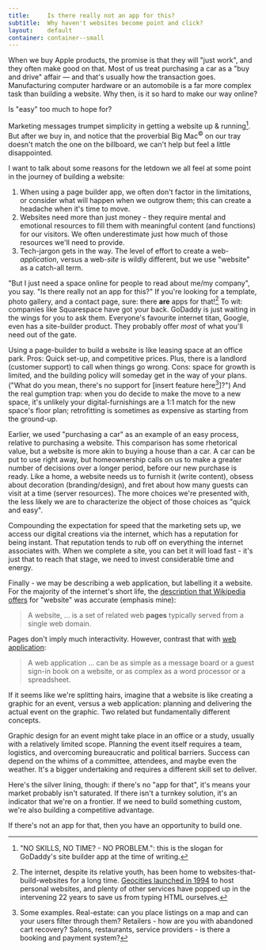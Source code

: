 ```yaml
---
title:     Is there really not an app for this?
subtitle:  Why haven't websites become point and click?
layout:    default
container: container--small
---
```


When we buy Apple products, the promise is that they will "just work", and they often make good on that. Most of us treat purchasing a car as a "buy and drive" affair — and that's usually how the transaction goes. Manufacturing computer hardware or an automobile is a far more complex task than building a website. Why then, is it so hard to make our way online?

Is "easy" too much to hope for?

Marketing messages trumpet simplicity in getting a website up & running[^1]. But after we buy in, and notice that the proverbial Big Mac<sup>&copy;</sup> on our tray doesn't match the one on the billboard, we can't help but feel a little disappointed.

I want to talk about some reasons for the letdown we all feel at some point in the journey of building a website:

1. When using a page builder app, we often don't factor in the limitations, or consider what will happen when we outgrow them; this can create a headache when it's time to move.
2. Websites need more than just money - they require mental and emotional resources to fill them with meaningful content (and functions) for our visitors. We often underestimate just how much of those resources we'll need to provide.
3. Tech-jargon gets in the way. The level of effort to create a web-*application*, versus a web-*site* is wildly different, but we use "website" as a catch-all term.

"But I just need a space online for people to read about me/my company", you say. "Is there really not an app for this?" If you're looking for a template, photo gallery, and a contact page, sure: there **are** apps for that![^2] To wit: companies like Squarespace have got your back. GoDaddy is just waiting in the wings for you to ask them. Everyone's favourite internet titan, Google, even has a site-builder product. They probably offer *most* of what you'll need out of the gate.

Using a page-builder to build a website is like leasing space at an office park. Pros: Quick set-up, and competitive prices. Plus, there is a landlord (customer support) to call when things go wrong. Cons: space for growth is limited, and the building policy will someday get in the way of your plans. ("What do you mean, there's no support for [insert feature here[^3]]?") And the real gumption trap: when you do decide to make the move to a new space, it's unlikely your digital-furnishings are a 1:1 match for the new space's floor plan; retrofitting is sometimes as expensive as starting from the ground-up.

Earlier, we used "purchasing a car" as an example of an easy process, relative to purchasing a website. This comparison has some rhetorical value, but a website is more akin to buying a house than a car. A car can be put to use right away, but homeownership calls on us to make a greater number of decisions over a longer period, before our new purchase is ready. Like a home, a website needs us to furnish it (write content), obsess about decoration (branding/design), and fret about how many guests can visit at a time (server resources). The more choices we're presented with, the less likely we are to characterize the object of those choices as "quick and easy".

Compounding the expectation for speed that the marketing sets up, we access our digital creations via the internet, which has a reputation for being instant. That reputation tends to rub off on everything the internet associates with. When we complete a site, you can bet it will load fast - it's just that to reach that stage, we need to invest considerable time and energy.

Finally - we may be describing a web application, but labelling it a website. For the majority of the internet's short life, the [description that Wikipedia offers](https://en.wikipedia.org/wiki/Website) for "website" was accurate (emphasis mine):

> A website, ... is a set of related web **pages** typically served from a single web domain.

Pages don't imply much interactivity. However, contrast that with [web application](http://webtrends.about.com/od/webapplications/a/web_application.htm):

> A web application ... can be as simple as a message board or a guest sign-in book on a website, or as complex as a word processor or a spreadsheet.

If it seems like we're splitting hairs, imagine that a website is like creating a graphic for an event, versus a web application: planning and delivering the actual event on the graphic. Two related but fundamentally different concepts.

Graphic design for an event might take place in an office or a study, usually with a relatively limited scope. Planning the event itself requires a team, logistics, and overcoming bureaucratic and political barriers. Success can depend on the whims of a committee, attendees, and maybe even the weather. It's a bigger undertaking and requires a different skill set to deliver.

Here's the silver lining, though: if there's no "app for that", it's means your market probably isn't saturated. If there isn't a turnkey solution, it's an indicator that we're on a frontier. If we need to build something custom, we're also building a competitive advantage.

If there's not an app for that, then you have an opportunity to build one.

[^1]: "NO SKILLS, NO TIME? - NO PROBLEM.": this is the slogan for GoDaddy's site builder app at the time of writing.

[^2]: The internet, despite its relative youth, has been home to websites-that-build-websites for a long time. [Geocities launched in 1994](https://en.wikipedia.org/wiki/Yahoo!_GeoCities) to host personal websites, and plenty of other services have popped up in the intervening 22 years to save us from typing HTML ourselves.

[^3]: Some examples. Real-estate: can you place listings on a map and can your users filter through them? Retailers - how are you with abandoned cart recovery? Salons, restaurants, service providers - is there a booking and payment system?
